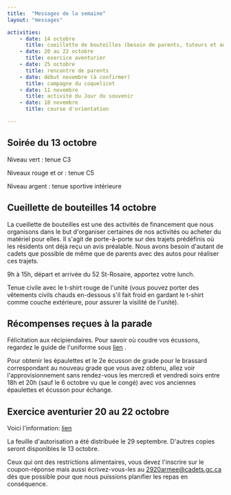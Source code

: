 ```yaml
---
title:  "Messages de la semaine"
layout: "messages"

activities: 
    - date: 14 octobre
      title: cueillette de bouteilles (besoin de parents, tuteurs et autres bénévoles avec voiture)
    - date: 20 au 22 octobre
      title: exercice aventurier
    - date: 25 octobre
      title: rencontre de parents
    - date: début novembre (à confirmer)
      title: campagne du coquelicot
    - date: 11 novembre
      title: activité du Jour du souvenir
    - date: 18 novembre
      title: course d'orientation

---
```

 
## Soirée du 13 octobre 
 
Niveau vert : tenue C3

Niveaux rouge et or : tenue C5

Niveau argent : tenue sportive intérieure

## Cueillette de bouteilles 14 octobre

La cueillette de bouteilles est une des activités de financement que nous organisons dans le but d'organiser certaines de nos activités ou acheter du matériel pour elles. Il s'agit de porte-à-porte sur des trajets prédéfinis où les résidents ont déjà reçu un avis préalable. Nous avons besoin d'autant de cadets que possible de même que de parents avec des autos pour réaliser ces trajets. 

9h à 15h, départ et arrivée du 52 St-Rosaire, apportez votre lunch. 

Tenue civile avec le t-shirt rouge de l'unité (vous pouvez porter des vêtements civils chauds en-dessous s'il fait froid en gardant le t-shirt comme couche extérieure, pour assurer la visilité de l'unité).

## Récompenses reçues à la parade

Félicitation aux récipiendaires. Pour savoir où coudre vos écussons, regardez le guide de l'uniforme sous [lien](https://www.cc2920.ca/ressources/ressources-cadets/) . 

Pour obtenir les épaulettes et le 2e écusson de grade pour le brassard correspondant au nouveau grade que vous avez obtenu, allez voir l'approvisionnement sans rendez-vous les mercredi et vendredi soirs entre 18h et 20h (sauf le 6 octobre vu que le congé) avec vos anciennes épaulettes et écusson pour échange.
 
## Exercice aventurier 20 au 22 octobre
 
Voici l'information:  [lien](https://1drv.ms/b/s!AkTIfKmoB8nugfpur1EJMgbHt3Js0g?e=s0jbE5)

La feuille d'autorisation a été distribuée le 29 septembre. D'autres copies seront disponibles le 13 octobre. 

Ceux qui ont des restrictions alimentaires, vous devez l'inscrire sur le coupon-réponse mais aussi écrivez-vous-les au 2920armee@cadets.gc.ca dès que possible pour que nous puissions planifier les repas en conséquence.
